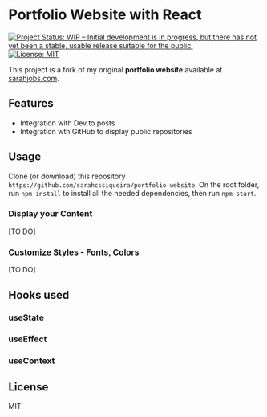 # Portfolio Website with React

[![Project Status: WIP – Initial development is in progress, but there has not yet been a stable, usable release suitable for the public.](https://www.repostatus.org/badges/latest/wip.svg)](https://www.repostatus.org/#wip)
[![License: MIT](https://img.shields.io/badge/License-MIT-yellow.svg)](https://opensource.org/licenses/MIT)

This project is a fork of my original **portfolio website** available at [sarahjobs.com](https://sarahjobs.com/).

## Features

- Integration with Dev.to posts
- Integration wth GitHub to display public repositories

## Usage

Clone (or download) this repository `https://github.com/sarahcssiqueira/portfolio-website`. On the root folder, run `npm install` to install all the needed dependencies, then run `npm start`.

### Display your Content

[TO DO]

### Customize Styles - Fonts, Colors

[TO DO]

## Hooks used

### useState

### useEffect

### useContext

## License

MIT
